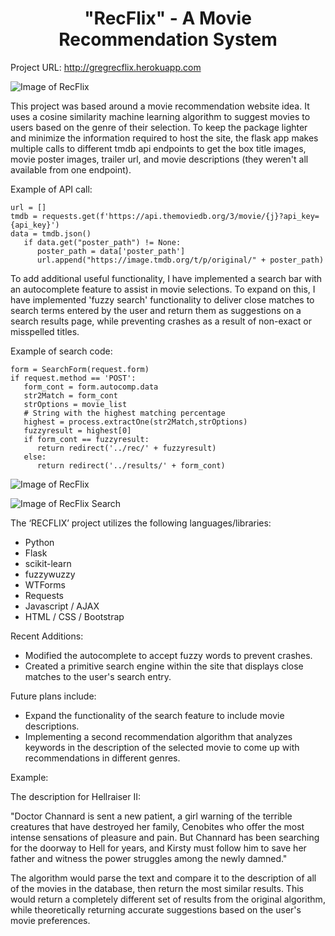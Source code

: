 <center> <h1>"RecFlix" - A Movie Recommendation System</h1> </center>

Project URL: http://gregrecflix.herokuapp.com

![Image of RecFlix](https://i.imgur.com/UgAF0em.jpg)

This project was based around a movie recommendation website idea. It uses a cosine similarity machine learning algorithm to suggest movies to users based on the genre of their selection. To keep the package lighter and minimize the information required to host the site, the flask app makes multiple calls to different tmdb api endpoints to get the box title images, movie poster images, trailer url, and movie descriptions (they weren't all available from one endpoint).

Example of API call:
```
url = []
tmdb = requests.get(f'https://api.themoviedb.org/3/movie/{j}?api_key={api_key}')
data = tmdb.json()
   if data.get("poster_path") != None:
      poster_path = data['poster_path']
      url.append("https://image.tmdb.org/t/p/original/" + poster_path)
```

To add additional useful functionality, I have implemented a search bar with an autocomplete feature to assist in movie selections. To expand on this, I have implemented 'fuzzy search' functionality to deliver close matches to search terms entered by the user and return them as suggestions on a search results page, while preventing crashes as a result of non-exact or misspelled titles.

Example of search code:
```
form = SearchForm(request.form)
if request.method == 'POST':
   form_cont = form.autocomp.data
   str2Match = form_cont
   strOptions = movie_list
   # String with the highest matching percentage
   highest = process.extractOne(str2Match,strOptions)
   fuzzyresult = highest[0]
   if form_cont == fuzzyresult:
      return redirect('../rec/' + fuzzyresult)
   else:
      return redirect('../results/' + form_cont)
```

![Image of RecFlix](https://i.imgur.com/ZkByD99.jpg)

![Image of RecFlix Search](https://i.imgur.com/Ykah7qM.jpg)


The ‘RECFLIX’ project utilizes the following languages/libraries:
<ul>
  <li>Python</li>
  <li>Flask</li>
  <li>scikit-learn</li>
  <li>fuzzywuzzy</li>
  <li>WTForms</li>
  <li>Requests</li>
  <li>Javascript / AJAX</li>
  <li>HTML / CSS / Bootstrap</li>
</ul>

Recent Additions:

<ul>
  <li>Modified the autocomplete to accept fuzzy words to prevent crashes.</li>
  <li>Created a primitive search engine within the site that displays close matches to the user's search entry.</li>
</ul>

Future plans include:

<ul>
  <li>Expand the functionality of the search feature to include movie descriptions.</li>
  <li>Implementing a second recommendation algorithm that analyzes keywords in the description of the selected movie to come up with recommendations in different genres.</li>
</ul>

Example:

The description for Hellraiser II:

"Doctor Channard is sent a new patient, a girl warning of the terrible creatures that have destroyed her family, Cenobites who offer the most intense sensations of pleasure and pain. But Channard has been searching for the doorway to Hell for years, and Kirsty must follow him to save her father and witness the power struggles among the newly damned."

The algorithm would parse the text and compare it to the description of all of the movies in the database, then return the most similar results. This would return a completely different set of results from the original algorithm, while theoretically returning accurate suggestions based on the user's movie preferences.
